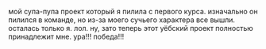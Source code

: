 мой супа-пупа проект который я пилила с первого курса. изначально он пилился в команде, но из-за моего сучьего характера все вышли. осталась только я. лол. ну, зато теперь этот уёбский проект полностью принадлежит мне. ура!!! победа!!!
